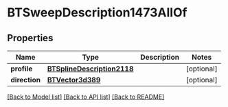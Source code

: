 # BTSweepDescription1473AllOf

## Properties
Name | Type | Description | Notes
------------ | ------------- | ------------- | -------------
**profile** | [**BTSplineDescription2118**](BTSplineDescription2118.md) |  | [optional] 
**direction** | [**BTVector3d389**](BTVector3d389.md) |  | [optional] 

[[Back to Model list]](../README.md#documentation-for-models) [[Back to API list]](../README.md#documentation-for-api-endpoints) [[Back to README]](../README.md)


